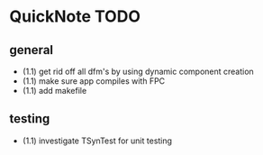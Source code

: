 QuickNote TODO
==============

general
-------

* (1.1) get rid off all dfm's by using dynamic component creation
* (1.1) make sure app compiles with FPC
* (1.1) add makefile


testing
-------

* (1.1) investigate TSynTest for unit testing
